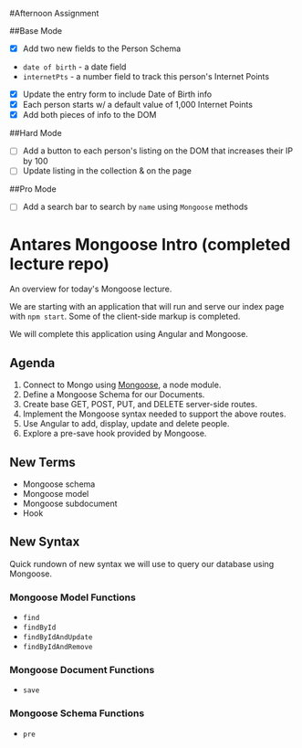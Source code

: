 #Afternoon Assignment

##Base Mode
 - [x] Add two new fields to the Person Schema
  - `date of birth` - a date field
  - `internetPts` - a number field to track this person's Internet Points
 - [x] Update the entry form to include Date of Birth info
 - [x] Each person starts w/ a default value of 1,000 Internet Points
 - [x] Add both pieces of info to the DOM

##Hard Mode
 - [ ] Add a button to each person's listing on the DOM that increases their IP by 100
 - [ ] Update listing in the collection & on the page

 ##Pro Mode
 - [ ] Add a search bar to search by `name` using `Mongoose` methods



# Antares Mongoose Intro (completed lecture repo)
An overview for today's Mongoose lecture.

We are starting with an application that will run and serve our
index page with `npm start`. Some of the client-side markup is completed.

We will complete this application using Angular and Mongoose.

## Agenda

1. Connect to Mongo using [Mongoose](http://mongoosejs.com/), a node module.
2. Define a Mongoose Schema for our Documents.
3. Create base GET, POST, PUT, and DELETE server-side routes.
4. Implement the Mongoose syntax needed to support the above routes.
5. Use Angular to add, display, update and delete people.
6. Explore a pre-save hook provided by Mongoose.

## New Terms

* Mongoose schema
* Mongoose model
* Mongoose subdocument
* Hook

## New Syntax

Quick rundown of new syntax we will use to query our database using Mongoose.

### Mongoose Model Functions

* `find`
* `findById`
* `findByIdAndUpdate`
* `findByIdAndRemove`

### Mongoose Document Functions

* `save`

### Mongoose Schema Functions

* `pre`
